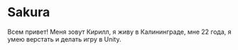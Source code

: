 # Sakura

Всем привет! Меня зовут Кирилл, я живу в Калининграде, мне 22 года, я умею верстать и делать игру в Unity.